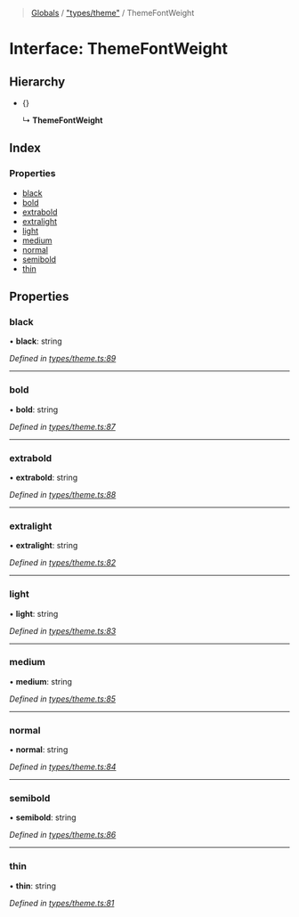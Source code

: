 > [Globals](../README.md) / ["types/theme"](../modules/_types_theme_.md) / ThemeFontWeight

# Interface: ThemeFontWeight

## Hierarchy

* {}

  ↳ **ThemeFontWeight**

## Index

### Properties

* [black](_types_theme_.themefontweight.md#black)
* [bold](_types_theme_.themefontweight.md#bold)
* [extrabold](_types_theme_.themefontweight.md#extrabold)
* [extralight](_types_theme_.themefontweight.md#extralight)
* [light](_types_theme_.themefontweight.md#light)
* [medium](_types_theme_.themefontweight.md#medium)
* [normal](_types_theme_.themefontweight.md#normal)
* [semibold](_types_theme_.themefontweight.md#semibold)
* [thin](_types_theme_.themefontweight.md#thin)

## Properties

### black

•  **black**: string

*Defined in [types/theme.ts:89](https://github.com/kenoxa/beamwind/blob/main/packages/beamwind/src/types/theme.ts#L89)*

___

### bold

•  **bold**: string

*Defined in [types/theme.ts:87](https://github.com/kenoxa/beamwind/blob/main/packages/beamwind/src/types/theme.ts#L87)*

___

### extrabold

•  **extrabold**: string

*Defined in [types/theme.ts:88](https://github.com/kenoxa/beamwind/blob/main/packages/beamwind/src/types/theme.ts#L88)*

___

### extralight

•  **extralight**: string

*Defined in [types/theme.ts:82](https://github.com/kenoxa/beamwind/blob/main/packages/beamwind/src/types/theme.ts#L82)*

___

### light

•  **light**: string

*Defined in [types/theme.ts:83](https://github.com/kenoxa/beamwind/blob/main/packages/beamwind/src/types/theme.ts#L83)*

___

### medium

•  **medium**: string

*Defined in [types/theme.ts:85](https://github.com/kenoxa/beamwind/blob/main/packages/beamwind/src/types/theme.ts#L85)*

___

### normal

•  **normal**: string

*Defined in [types/theme.ts:84](https://github.com/kenoxa/beamwind/blob/main/packages/beamwind/src/types/theme.ts#L84)*

___

### semibold

•  **semibold**: string

*Defined in [types/theme.ts:86](https://github.com/kenoxa/beamwind/blob/main/packages/beamwind/src/types/theme.ts#L86)*

___

### thin

•  **thin**: string

*Defined in [types/theme.ts:81](https://github.com/kenoxa/beamwind/blob/main/packages/beamwind/src/types/theme.ts#L81)*

